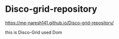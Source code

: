 # Disco-grid-repository
https://me-naresh141.github.io/Disco-grid-repository/

this is Disco-Grid used Dom
